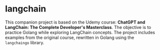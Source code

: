 # langchain
This companion project is based on the Udemy course:   **ChatGPT and LangChain: The Complete Developer's Masterclass**.    The objective is to practice Golang while exploring LangChain concepts.  The project includes examples from the original course, rewritten in Golang using the `langchaingo` library.
